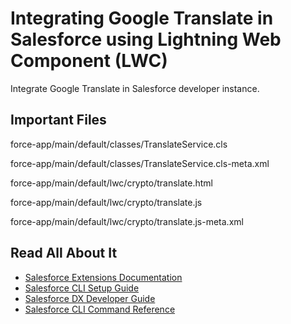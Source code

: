 # Integrating Google Translate in Salesforce using Lightning Web Component (LWC)

Integrate Google Translate in Salesforce developer instance.

## Important Files

force-app/main/default/classes/TranslateService.cls

force-app/main/default/classes/TranslateService.cls-meta.xml

force-app/main/default/lwc/crypto/translate.html

force-app/main/default/lwc/crypto/translate.js

force-app/main/default/lwc/crypto/translate.js-meta.xml

## Read All About It

- [Salesforce Extensions Documentation](https://developer.salesforce.com/tools/vscode/)
- [Salesforce CLI Setup Guide](https://developer.salesforce.com/docs/atlas.en-us.sfdx_setup.meta/sfdx_setup/sfdx_setup_intro.htm)
- [Salesforce DX Developer Guide](https://developer.salesforce.com/docs/atlas.en-us.sfdx_dev.meta/sfdx_dev/sfdx_dev_intro.htm)
- [Salesforce CLI Command Reference](https://developer.salesforce.com/docs/atlas.en-us.sfdx_cli_reference.meta/sfdx_cli_reference/cli_reference.htm)